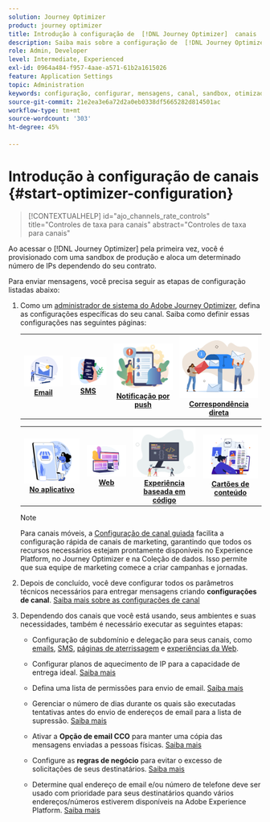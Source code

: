 ```yaml
---
solution: Journey Optimizer
product: journey optimizer
title: Introdução à configuração de  [!DNL Journey Optimizer]  canais
description: Saiba mais sobre a configuração de  [!DNL Journey Optimizer]  canais
role: Admin, Developer
level: Intermediate, Experienced
exl-id: 0964a484-f957-4aae-a571-61b2a1615026
feature: Application Settings
topic: Administration
keywords: configuração, configurar, mensagens, canal, sandbox, otimizador
source-git-commit: 21e2ea3e6a72d2a0eb0338df5665282d814501ac
workflow-type: tm+mt
source-wordcount: '303'
ht-degree: 45%

---
```



# Introdução à configuração de canais {#start-optimizer-configuration}

>[!CONTEXTUALHELP]
>id="ajo_channels_rate_controls"
>title="Controles de taxa para canais"
>abstract="Controles de taxa para canais"

Ao acessar o [!DNL Journey Optimizer] pela primeira vez, você é provisionado com uma sandbox de produção e aloca um determinado número de IPs dependendo do seu contrato.

Para enviar mensagens, você precisa seguir as etapas de configuração listadas abaixo:

1. Como um [administrador de sistema do Adobe Journey Optimizer](../start/path/administrator.md), defina as configurações específicas do seu canal. Saiba como definir essas configurações nas seguintes páginas:

   <table style="table-layout:fixed"><tr style="border: 0;">
    <td><a href="../email/get-started-email-config.md"><img alt="email" src="../channels/assets/do-not-localize/email.png"></a>
    <div align="center"><a href="../email/get-started-email-config.md"><strong>Email</strong></a></div></td>
    <td><a href="../sms/sms-configuration.md"><img alt="SMS" src="../channels/assets/do-not-localize/sms.png"></a>
    <div align="center"><a href="../sms/sms-configuration.md"><strong>SMS</strong></a></div></td>
    <td><a href="../push/push-configuration.md"><img alt="push" src="../channels/assets/do-not-localize/push.png"></a>
    <div align="center"><a href="../push/push-configuration.md"><strong>Notificação por push</strong></a></div></td>
    <td><a href="../direct-mail/direct-mail-configuration.md"><img alt="Correspondência direta" src="../channels/assets/do-not-localize/direct-mail.jpg"></a>
    <div align="center"><a href="../direct-mail/direct-mail-configuration.md"><strong>Correspondência direta</strong></a></div></td>
    </tr></table>

   <table style="table-layout:fixed"><tr style="border: 0;">
    <td><a href="../in-app/inapp-configuration.md"><img alt="No aplicativo" src="../channels/assets/do-not-localize/inapp.jpg"></a>
    <div align="center"><a href="../in-app/inapp-configuration.md"><strong>No aplicativo</strong></a></div></td>
    <td><a href="../web/web-configuration.md"><img alt="Web" src="../channels/assets/do-not-localize/web.jpg"></a>
    <div align="center"><a href="../web/web-configuration.md"><strong>Web</strong></a></div></td>
    <td><a href="../code-based/code-based-configuration.md"><img alt="Experiência baseada em código" src="../channels/assets/do-not-localize/code.png"></a>
    <div align="center"><a href="../code-based/code-based-configuration.md"><strong>Experiência baseada em código</strong></a></div></td>
    <td><a href="../content-card/content-card-configuration-prereq.md"><img alt="Cartões de conteúdo" src="../channels/assets/do-not-localize/cards.png"></a>
    <div align="center"><a href="../content-card/content-card-configuration-prereq.md"><strong>Cartões de conteúdo</strong></a></div></td>
    </tr></table>

   >[!NOTE]
   >
   >Para canais móveis, a [Configuração de canal guiada](set-mobile-config.md) facilita a configuração rápida de canais de marketing, garantindo que todos os recursos necessários estejam prontamente disponíveis no Experience Platform, no Journey Optimizer e na Coleção de dados. Isso permite que sua equipe de marketing comece a criar campanhas e jornadas.

1. Depois de concluído, você deve configurar todos os parâmetros técnicos necessários para entregar mensagens criando **configurações de canal**. [Saiba mais sobre as configurações de canal](channel-surfaces.md)

1. Dependendo dos canais que você está usando, seus ambientes e suas necessidades, também é necessário executar as seguintes etapas:

   * Configuração de subdomínio e delegação para seus canais, como [emails](about-subdomain-delegation.md), [SMS](../sms/sms-subdomains.md), [páginas de aterrissagem](../landing-pages/lp-subdomains.md) e [experiências da Web](../web/web-delegated-subdomains.md).

   * Configurar planos de aquecimento de IP para a capacidade de entrega ideal. [Saiba mais](ip-warmup-gs.md)

   * Defina uma lista de permissões para envio de email. [Saiba mais](allow-list.md)

   * Gerenciar o número de dias durante os quais são executadas tentativas antes do envio de endereços de email para a lista de supressão. [Saiba mais](manage-suppression-list.md)

   * Ativar a **Opção de email CCO** para manter uma cópia das mensagens enviadas a pessoas físicas. [Saiba mais](archiving-support.md#enable-bcc)

   * Configure as **regras de negócio** para evitar o excesso de solicitações de seus destinatários. [Saiba mais](../conflict-prioritization/rule-sets.md)

   * Determine qual endereço de email e/ou número de telefone deve ser usado com prioridade para seus destinatários quando vários endereços/números estiverem disponíveis na Adobe Experience Platform. [Saiba mais](primary-email-addresses.md)
